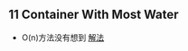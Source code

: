 ## 11 Container With Most Water
- O(n)方法没有想到  [解法](https://leetcode.com/problems/container-with-most-water/solution/)